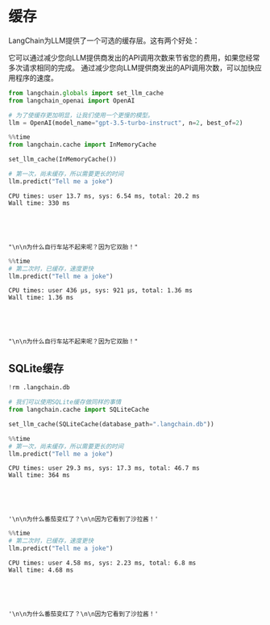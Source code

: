 # 缓存
LangChain为LLM提供了一个可选的缓存层。这有两个好处：

它可以通过减少您向LLM提供商发出的API调用次数来节省您的费用，如果您经常多次请求相同的完成。
通过减少您向LLM提供商发出的API调用次数，可以加快应用程序的速度。



```python
from langchain.globals import set_llm_cache
from langchain_openai import OpenAI

# 为了使缓存更加明显，让我们使用一个更慢的模型。
llm = OpenAI(model_name="gpt-3.5-turbo-instruct", n=2, best_of=2)
```


```python
%%time
from langchain.cache import InMemoryCache

set_llm_cache(InMemoryCache())

# 第一次，尚未缓存，所以需要更长的时间
llm.predict("Tell me a joke")
```

    CPU times: user 13.7 ms, sys: 6.54 ms, total: 20.2 ms
    Wall time: 330 ms
    




    "\n\n为什么自行车站不起来呢？因为它双胎！"




```python
%%time
# 第二次时，已缓存，速度更快
llm.predict("Tell me a joke")
```

    CPU times: user 436 µs, sys: 921 µs, total: 1.36 ms
    Wall time: 1.36 ms
    




    "\n\n为什么自行车站不起来呢？因为它双胎！"



## SQLite缓存


```python
!rm .langchain.db
```


```python
# 我们可以使用SQLite缓存做同样的事情
from langchain.cache import SQLiteCache

set_llm_cache(SQLiteCache(database_path=".langchain.db"))
```


```python
%%time
# 第一次，尚未缓存，所以需要更长的时间
llm.predict("Tell me a joke")
```

    CPU times: user 29.3 ms, sys: 17.3 ms, total: 46.7 ms
    Wall time: 364 ms
    




    '\n\n为什么番茄变红了？\n\n因为它看到了沙拉酱！'




```python
%%time
# 第二次时，已缓存，速度更快
llm.predict("Tell me a joke")
```

    CPU times: user 4.58 ms, sys: 2.23 ms, total: 6.8 ms
    Wall time: 4.68 ms
    




    '\n\n为什么番茄变红了？\n\n因为它看到了沙拉酱！'
